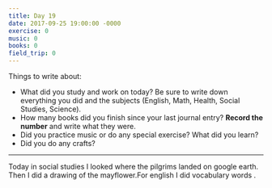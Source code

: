 ```yaml
---
title: Day 19
date: 2017-09-25 19:00:00 -0000
exercise: 0
music: 0
books: 0
field_trip: 0
---
```

Things to write about:

* What did you study and work on today? Be sure to write down everything you did and the subjects (English, Math, Health, Social Studies, Science).
* How many books did you finish since your last journal entry? **Record the number** and write what they were.
* Did you practice music or do any special exercise? What did you learn?
* Did you do any crafts?

***

Today in social studies I looked where the pilgrims landed on google earth. Then I did a drawing of the mayflower.For english I did vocabulary words .
